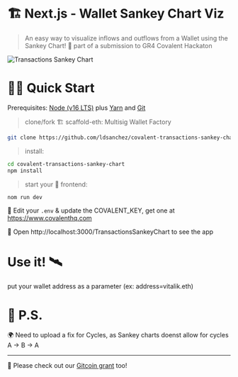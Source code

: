 # 🏗 Next.js - Wallet Sankey Chart Viz

> An easy way to visualize inflows and outflows from a Wallet using the Sankey Chart! 🚀 part of a submission to GR4 Covalent Hackaton

![Transactions Sankey Chart](https://user-images.githubusercontent.com/5996795/176727499-f12340df-0199-4d47-9755-146b2e45e5ce.png)

# 🏄‍♂️ Quick Start

Prerequisites: [Node (v16 LTS)](https://nodejs.org/en/download/) plus [Yarn](https://classic.yarnpkg.com/en/docs/install/) and [Git](https://git-scm.com/downloads)

> clone/fork 🏗 scaffold-eth: Multisig Wallet Factory

```bash
git clone https://github.com/ldsanchez/covalent-transactions-sankey-chart.git
```

> install:

```bash
cd covalent-transactions-sankey-chart
npm install
```

> start your 📱 frontend:

```bash
nom run dev
```

📝 Edit your `.env` & update the COVALENT_KEY, get one at https://www.covalenthq.com

📱 Open http://localhost:3000/TransactionsSankeyChart to see the app

# Use it! 🛰

put your wallet address as a parameter (ex: address=vitalik.eth)

# 💌 P.S.

🌍 Need to upload a fix for Cycles, as Sankey charts doenst allow for cycles A -> B -> A

---

🙏 Please check out our [Gitcoin grant](https://gitcoin.co/grants/2851/scaffold-eth) too!

